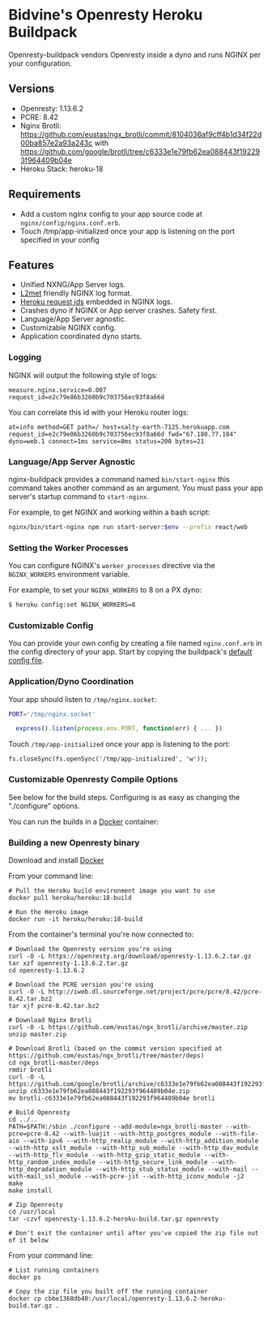 # Bidvine's Openresty Heroku Buildpack

Openresty-buildpack vendors Openresty inside a dyno and runs NGINX per your configuration.

## Versions

* Openresty: 1.13.6.2
* PCRE: 8.42
* Nginx Brotli: https://github.com/eustas/ngx_brotli/commit/8104036af9cff4b1d34f22d00ba857e2a93a243c with https://github.com/google/brotli/tree/c6333e1e79fb62ea088443f192293f964409b04e
* Heroku Stack: heroku-18

## Requirements

* Add a custom nginx config to your app source code at `nginx/config/nginx.conf.erb`.
* Touch /tmp/app-initialized once your app is listening on the port specified in your config

## Features

* Unified NXNG/App Server logs.
* [L2met](https://github.com/ryandotsmith/l2met) friendly NGINX log format.
* [Heroku request ids](https://devcenter.heroku.com/articles/http-request-id) embedded in NGINX logs.
* Crashes dyno if NGINX or App server crashes. Safety first.
* Language/App Server agnostic.
* Customizable NGINX config.
* Application coordinated dyno starts.

### Logging

NGINX will output the following style of logs:

```
measure.nginx.service=0.007 request_id=e2c79e86b3260b9c703756ec93f8a66d
```

You can correlate this id with your Heroku router logs:

```
at=info method=GET path=/ host=salty-earth-7125.herokuapp.com request_id=e2c79e86b3260b9c703756ec93f8a66d fwd="67.180.77.184" dyno=web.1 connect=1ms service=8ms status=200 bytes=21
```

### Language/App Server Agnostic

nginx-buildpack provides a command named `bin/start-nginx` this command takes another command as an argument. You must pass your app server's startup command to `start-nginx`.

For example, to get NGINX and working within a bash script:

```bash
nginx/bin/start-nginx npm run start-server:$env --prefix react/web
```

### Setting the Worker Processes

You can configure NGINX's `worker_processes` directive via the
`NGINX_WORKERS` environment variable.

For example, to set your `NGINX_WORKERS` to 8 on a PX dyno:

```bash
$ heroku config:set NGINX_WORKERS=8
```

### Customizable Config

You can provide your own config by creating a file named `nginx.conf.erb` in the config directory of your app. Start by copying the buildpack's [default config file](config/nginx.conf.erb).

### Application/Dyno Coordination

Your app should listen to `/tmp/nginx.socket`:

```bash
PORT='/tmp/nginx.socket'
```

```JavaScript
  express().listen(process.env.PORT, function(err) { ... })
```

Touch `/tmp/app-initialized` once your app is listening to the port:

```
fs.closeSync(fs.openSync('/tmp/app-initialized', 'w'));
```

### Customizable Openresty Compile Options

See below for the build steps. Configuring is as easy as changing the "./configure" options.

You can run the builds in a [Docker](https://www.docker.com/) container:


### Building a new Openresty binary

Download and install [Docker](https://www.docker.com/)

From your command line:
```
# Pull the Heroku build environment image you want to use
docker pull heroku/heroku:18-build

# Run the Heroku image
docker run -it heroku/heroku:18-build
```

From the container's terminal you're now connected to:
```
# Download the Openresty version you're using
curl -O -L https://openresty.org/download/openresty-1.13.6.2.tar.gz
tar xzf openresty-1.13.6.2.tar.gz
cd openresty-1.13.6.2

# Download the PCRE version you're using
curl -O -L http://iweb.dl.sourceforge.net/project/pcre/pcre/8.42/pcre-8.42.tar.bz2
tar xjf pcre-8.42.tar.bz2

# Download Nginx Brotli
curl -O -L https://github.com/eustas/ngx_brotli/archive/master.zip
unzip master.zip

# Download Brotli (based on the commit version specified at https://github.com/eustas/ngx_brotli/tree/master/deps)
cd ngx_brotli-master/deps
rmdir brotli
curl -O -L https://github.com/google/brotli/archive/c6333e1e79fb62ea088443f192293f964409b04e.zip
unzip c6333e1e79fb62ea088443f192293f964409b04e.zip
mv brotli-c6333e1e79fb62ea088443f192293f964409b04e brotli

# Build Openresty
cd ../..
PATH=$PATH:/sbin ./configure --add-module=ngx_brotli-master --with-pcre=pcre-8.42 --with-luajit --with-http_postgres_module --with-file-aio --with-ipv6 --with-http_realip_module --with-http_addition_module --with-http_xslt_module --with-http_sub_module --with-http_dav_module --with-http_flv_module --with-http_gzip_static_module --with-http_random_index_module --with-http_secure_link_module --with-http_degradation_module --with-http_stub_status_module --with-mail --with-mail_ssl_module --with-pcre-jit --with-http_iconv_module -j2
make
make install

# Zip Openresty
cd /usr/local
tar -czvf openresty-1.13.6.2-heroku-build.tar.gz openresty

# Don't exit the container until after you've copied the zip file out of it below
```

From your command line:
```
# List running containers
docker ps

# Copy the zip file you built off the running container
docker cp cbbe1368db40:/usr/local/openresty-1.13.6.2-heroku-build.tar.gz .
```
